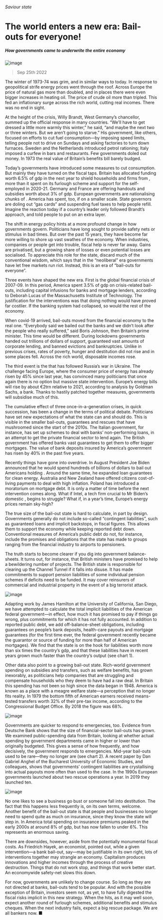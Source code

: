 ###### Saviour state
# The world enters a new era: Bail-outs for everyone! 
##### How governments came to underwrite the entire economy 
![image](images/20221001_FND001.jpg) 
> Sep 25th 2022 
The winter of 1973-74 was grim, and in similar ways to today. In response to geopolitical strife energy prices went through the roof. Across Europe the price of natural gas more than doubled, and in places there were even bigger increases in heating oil. The price of crude oil more than tripled. This fed an inflationary surge across the rich world, cutting real incomes. There was no end in sight.
At the height of the crisis, Willy Brandt, West Germany’s chancellor, summed up the official response in many countries. “We’ll have to get dressed a little more warmly this winter,” he said, “and maybe the next two or three winters. But we aren’t going to starve.” His government, like others, focused on efforts to cut fuel consumption—by imposing speed limits, telling people not to drive on Sundays and asking factories to turn down furnaces. Sweden and the Netherlands introduced petrol rationing; Italy imposed a curfew in bars and restaurants. Few governments doled out money. In 1973 the real value of Britain’s benefits bill barely budged. 
Today’s governments have introduced some measures to cut consumption. But mainly they have turned on the fiscal taps. Britain has allocated funding worth 6.5% of gdp in the next year to shield households and firms from , more than it spent on its furlough scheme and support for the self-employed in 2020-21. Germany and France are offering handouts and subsidies worth about 3% of gdp. European governments are nationalising chunks of . America has spent, too, if on a smaller scale. State governors are doling out “gas cards” and suspending fuel taxes to help people refill. Imagine the reaction today if a country’s leader only followed Brandt’s approach, and told people to put on an extra layer.
The shift in energy policy hints at a more profound change in how governments govern. Politicians have long sought to provide safety nets or stimulus in bad times. But over the past 15 years, they have become far more willing to shore up vast swathes of the economy. When industries, companies or people get into trouble, fiscal help is never far away. Gains are privatised, but a growing share of losses or even potential losses are socialised. To appreciate this role for the state, discard much of the conventional wisdom, which says that in the “neoliberal” era governments have let free markets run riot. Instead, this is an era of “bail-outs for everyone”.
Three events have shaped the new era. First is the global financial crisis of 2007-09. In this period, America spent 3.5% of gdp on crisis-related bail-outs, including capital infusions for banks and mortgage lenders, according to Deborah Lucas of the Massachusetts Institute of Technology. The justification for the interventions was that doing nothing would have proved far costlier. If the banking system had collapsed, so would the rest of the economy. 
When covid-19 arrived, bail-outs moved from the financial economy to the real one. “Everybody said we bailed out the banks and we didn’t look after the people who really suffered,” said Boris Johnson, then Britain’s prime minister. This time would be different. During lockdowns governments handed out trillions of dollars of support, guaranteed vast amounts of corporate lending, and banned evictions and bankruptcies. Unlike in previous crises, rates of poverty, hunger and destitution did not rise and in some places fell. Across the rich world, disposable incomes rose. 
The third event is the  that has followed Russia’s war in Ukraine. The challenge facing Europe, where the consumer price of energy has already risen by 45% since last year, has convinced many politicians that once again there is no option but massive state intervention. Europe’s energy bills will rise by about €2trn relative to 2021, according to analysis by Goldman Sachs, a bank. Thanks to hastily patched together measures, governments will subsidise much of this. 
The cumulative effect of three once-in-a-generation crises, in quick succession, has been a change in the terms of political debate. Politicians have set new expectations of what the state can and should do. This is visible in the smaller bail-outs, guarantees and rescues that have mushroomed since the start of the 2010s. The Italian government, for instance, has set up schemes to deal with banks’ non-performing loans, in an attempt to get the private financial sector to lend again. The British government has offered banks vast guarantees to get them to offer bigger mortgages. The value of bank deposits insured by America’s government has risen by 40% in the past five years.
Recently things have gone into overdrive. In August President Joe Biden announced that he would spend hundreds of billions of dollars to bail out Americans holding . Around the same time, he expanded loan guarantees for clean energy. Australia and New Zealand have offered citizens cost-of-living payments to deal with high inflation. Poland has introduced a moratorium on mortgage debt. It is only a matter of time before the next intervention comes along. What if Intel, a tech firm crucial to Mr Biden’s domestic , begins to struggle? What if, in a year’s time, Europe’s energy prices remain sky-high? 
The true size of the bail-out state is hard to calculate, in part by design. Governments generally do not include so-called “contingent liabilities”, such as guaranteed loans and implicit backstops, in fiscal figures. This allows them to support the economy while keeping reported debt down. Conventional measures of America’s public debt do not, for instance, include the promises and obligations that the state has made to groups ranging from the financial industry to airports to pensioners. 
The truth starts to become clearer if you dig into government balance-sheets. It turns out, for instance, that British ministers have promised to help a bewildering number of projects. The British state is responsible for clearing up the Channel Tunnel if it falls into disuse. It has made commitments to support pension liabilities of some individual pension schemes if deficits need to be funded. It may cover reinsurers of commercial and industrial property in the event of a big terrorist attack. 
![image](images/20221001_FNC015.png) 

Adapting work by James Hamilton at the University of California, San Diego, we have attempted to calculate the total implicit liabilities of the American federal government—in effect, how much it has promised to pay if things go wrong, plus commitments for which it has not fully accounted. In addition to reported public debt, we add off-balance-sheet obligations, including guarantees on people’s bank deposits, health-care payouts and mortgage guarantees (for the first time ever, the federal government recently became the guarantor or source of funding for more than half of American mortgages). We find that the state is on the hook for liabilities worth more than six times the country’s gdp, and that these liabilities have in recent years grown much faster than the country’s output (see chart 1). 
Other data also point to a growing bail-out state. Rich-world government spending on subsidies and transfers, such as welfare benefits, has grown inexorably, as politicians help companies that are struggling and compensate households who they deem to have had a raw deal. In Britain this spending has not been so high since the data began in 1948. America is known as a place with a meagre welfare state—a perception that no longer fits reality. In 1979 the bottom fifth of American earners received means-tested transfers worth 32% of their pre-tax income, according to the Congressional Budget Office. By 2018 the figure was 68%. 
![image](images/20221001_FNC016.png) 

Governments are quicker to respond to emergencies, too. Evidence from Deutsche Bank shows that the size of financial-sector bail-outs has grown. We examined public-spending data from Britain, looking at whether actual spending by government departments came in higher or lower than originally budgeted. This gives a sense of how frequently, and how decisively, the government responds to emergencies. Mid-year bail-outs used to be rare—they no longer are (see chart 2). A recent paper by Dan Gabriel Anghel of the Bucharest University of Economic Studies, and colleagues, shows that governments’ contingent liabilities are crystallising into actual payouts more often than used to the case. In the 1990s European governments launched about two rescue operations a year. In 2019 they launched ten. 
![image](images/20221001_FNC057.png) 

No one likes to see a business go bust or someone fall into destitution. The fact that this happens less frequently is, on its own terms, welcome. Another benefit of the bail-out state is that people and businesses no longer need to spend quite as much on insurance, since they know the state will step in. In America total spending on insurance premiums peaked in the early 2000s at around 8% of gdp, but has now fallen to under 6%. This represents an enormous saving.
There are downsides, however, aside from the potentially monumental fiscal costs. As Friedrich Hayek, an economist, pointed out, while a given intervention—a bank bail-out, say—may be justifiable in its own right, lots of interventions together may strangle an economy. Capitalism produces innovations and higher incomes through the process of creative destruction. Things that do not work stop, and things that work better start. An economywide safety-net slows this down. 
For now, governments are unlikely to change course. So long as they are not directed at banks, bail-outs tend to be popular. And with the possible exception of Britain, investors seem not, as yet, to have fully digested the fiscal risks implicit in this new strategy. When the  hits, as it may well soon, expect another round of furlough schemes, additional benefits and stimulus cheques. When the next industry fails, expect a big rescue package. We are all bankers now. ■

